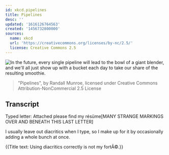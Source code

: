```yaml
---
id: xkcd.pipelines
title: Pipelines
desc: ''
updated: '1616126764563'
created: '1456732800000'
sources:
  name: xkcd
  url: 'https://creativecommons.org/licenses/by-nc/2.5/'
  license: Creative Commons 2.5
---
```

![In the future, every single pipeline will lead to the bowl of a giant blender, and we'll all just show up with a bucket each day to take our share of the resulting smoothie.](https://imgs.xkcd.com/comics/pipelines.png)
> "Pipelines", by Randall Munroe, licensed under Creative Commons Attribution-NonCommercial 2.5 License

## Transcript
Typed letter: Attached please find my résüme[MANY STRANGE MARKINGS OVER AND BENEATH THIS LAST LETTER]

I usually leave out diacritics when I type, so I make up for it by occasionally adding a whole bunch at once.

{{Title text: Using diacritics correctly is not my fortÃ©.}}

